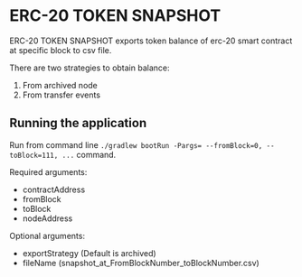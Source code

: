 # ERC-20 TOKEN SNAPSHOT

ERC-20 TOKEN SNAPSHOT exports token balance of erc-20 smart contract at specific block to csv file.

There are two strategies to obtain balance:
   1. From archived node
   2. From transfer events

## Running the application
Run from command line `./gradlew bootRun -Pargs= --fromBlock=0, --toBlock=111, ...` command.

Required arguments:
* contractAddress
* fromBlock
* toBlock
* nodeAddress

Optional arguments:
* exportStrategy (Default is archived)
* fileName (snapshot_at_FromBlockNumber_toBlockNumber.csv)
